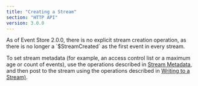```yaml
---
title: "Creating a Stream"
section: "HTTP API"
version: 3.0.0
---
```


<span class="note">
As of Event Store 2.0.0, there is no explicit stream creation operation, as there is no longer a `$StreamCreated` as the first event in every stream.
</span>

To set stream metadata (for example, an access control list or a maximum age or count of events), use the operations described in [Stream Metadata](./stream-metadata), and then post to the stream using the operations described in [Writing to a Stream)](./writing-to-a-stream).